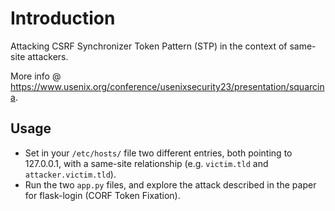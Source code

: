 # Introduction

Attacking CSRF Synchronizer Token Pattern (STP) in the context of same-site attackers.

More info @ https://www.usenix.org/conference/usenixsecurity23/presentation/squarcina.

## Usage

- Set in your `/etc/hosts/` file two different entries, both pointing to 127.0.0.1, with a same-site relationship (e.g. `victim.tld` and `attacker.victim.tld`).
- Run the two `app.py` files, and explore the attack described in the paper for flask-login (CORF Token Fixation).
